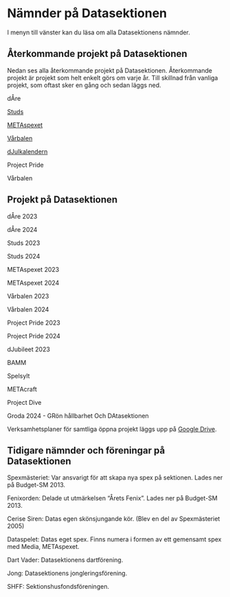 # Nämnder på Datasektionen

I menyn till vänster kan du läsa om alla Datasektionens nämnder.

## Återkommande projekt på Datasektionen

Nedan ses alla återkommande projekt på Datasektionen. Återkommande projekt är projekt som helt enkelt görs om varje år. Till skillnad från vanliga projekt, som oftast sker en gång och sedan läggs ned.

dÅre

[Studs](https://studieresan.se)

[METAspexet](http://metaspexet.se)

[Vårbalen](https://www.facebook.com/dvarbalen/?fref=tag)

[dJulkalendern](https://djul.datasektionen.se/)

Project Pride

Vårbalen

## Projekt på Datasektionen

dÅre 2023

dÅre 2024

Studs 2023

Studs 2024

METAspexet 2023

METAspexet 2024

Vårbalen 2023

Vårbalen 2024

Project Pride 2023

Project Pride 2024

dJubileet 2023

BAMM

Spelsylt

METAcraft

Project Dive

Groda 2024 - GRön hållbarhet Och DAtasektionen

Verksamhetsplaner för samtliga öppna projekt läggs upp på [Google Drive](https://dsekt.se/vp-projekt).

## Tidigare nämnder och föreningar på Datasektionen

Spexmästeriet: Var ansvarigt för att skapa nya spex på sektionen. Lades ner på Budget-SM 2013.

Fenixorden: Delade ut utmärkelsen “Årets Fenix”. Lades ner på Budget-SM 2013.

Cerise Siren: Datas egen skönsjungande kör. (Blev en del av Spexmästeriet 2005)

Dataspelet: Datas eget spex. Finns numera i formen av ett gemensamt spex med Media, METAspexet.

Dart Vader: Datasektionens dartförening.

Jong: Datasektionens jongleringsförening.

SHFF: Sektionshusfondsföreningen.

